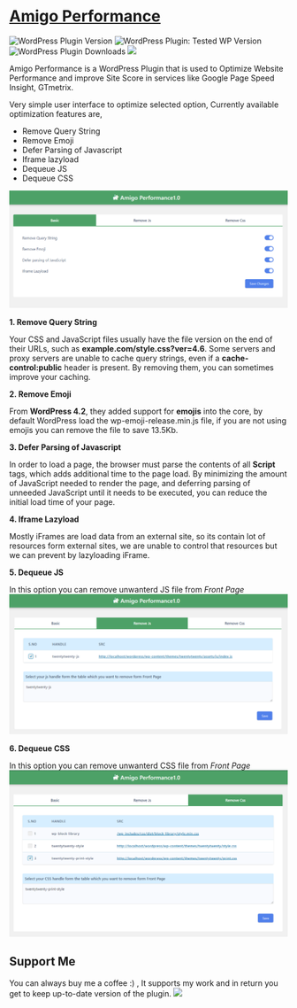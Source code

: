 # [Amigo Performance](https://wordpress.org/plugins/amigo-performance/)
![WordPress Plugin Version](https://img.shields.io/wordpress/plugin/v/amigo-performance?style=for-the-badge)
![WordPress Plugin: Tested WP Version](https://img.shields.io/wordpress/plugin/tested/amigo-performance?style=for-the-badge)
![WordPress Plugin Downloads](https://img.shields.io/wordpress/plugin/dt/amigo-performance?style=for-the-badge)
<a href="https://www.buymeacoffee.com/AmigoDheena" target="_blank"><img src="https://img.shields.io/badge/Buy%20me%20a%20coffee-%245-orange?style=for-the-badge&logo=buy-me-a-coffee" /></a>

Amigo Performance is a WordPress Plugin that is used to Optimize Website Performance and improve Site Score in services like Google Page Speed Insight, GTmetrix.



Very simple user interface to optimize selected option, Currently available optimization features are,

- Remove Query String
- Remove Emoji
- Defer Parsing of Javascript
- Iframe lazyload
- Dequeue JS
- Dequeue CSS

![Basics](/assets/screenshot-1.PNG "Basics")



**1. Remove Query String**

Your CSS and JavaScript files usually have the file version on the end of their URLs, such as **example.com/style.css?ver=4.6**. Some servers and proxy servers are unable to cache query strings, even if a **cache-control:public** header is present. By removing them, you can sometimes improve your caching.


**2. Remove Emoji**

From **WordPress 4.2**, they added support for **emojis** into the core, by default WordPress load the wp-emoji-release.min.js file, if you are not using emojis you can remove the file to save 13.5Kb. 


**3. Defer Parsing of Javascript**

In order to load a page, the browser must parse the contents of all **Script** tags, which adds additional time to the page load. By minimizing the amount of JavaScript needed to render the page, and deferring parsing of unneeded JavaScript until it needs to be executed, you can reduce the initial load time of your page.


**4. Iframe Lazyload**

Mostly iFrames are load data from an external site, so its contain lot of resources form external sites, we are unable to control that resources but we can prevent by lazyloading iFrame.

**5. Dequeue JS**

In this option you can remove unwanterd JS file from *Front Page*
![Dequeue JS](/assets/screenshot-2.PNG "Dequeue JS")


**6. Dequeue CSS**

In this option you can remove unwanterd CSS file from *Front Page*
![Dequeue CSS](/assets/screenshot-3.PNG "Dequeue CSS")


## Support Me

You can always buy me a coffee :) , It supports my work and in return you get to keep up-to-date version of the plugin.
<a href="https://www.buymeacoffee.com/AmigoDheena" target="_blank"><img src="https://img.shields.io/badge/Buy%20me%20a%20coffee-%245-orange?style=for-the-badge&logo=buy-me-a-coffee" /></a>